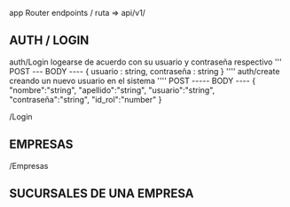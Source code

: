 app Router endpoints /
ruta => api/v1/


## AUTH / LOGIN 
auth/Login 
logearse de acuerdo con su usuario y contraseña respectivo
'''
POST 
--- BODY ----
{
    usuario : string,
    contraseña : string
}
''''
auth/create
creando un nuevo usuario en el sistema
''''
POST
----- BODY ----
{
    "nombre":"string",
    "apellido":"string",
    "usuario":"string",
    "contraseña":"string",
    "id_rol":"number"
}

/Login

## EMPRESAS
/Empresas
## SUCURSALES DE UNA EMPRESA
